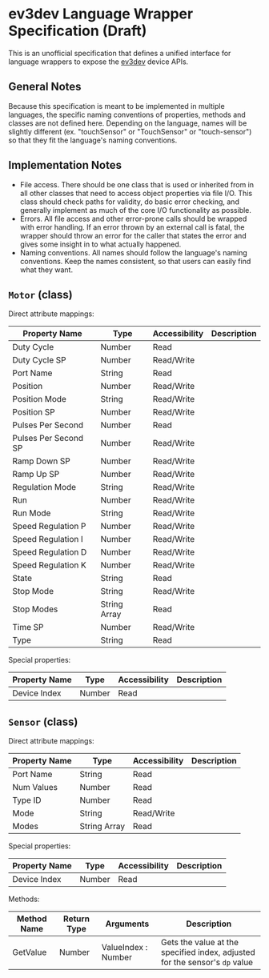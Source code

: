 ev3dev Language Wrapper Specification (Draft)
===
This is an unofficial specification that defines a unified interface for language wrappers to expose the [ev3dev](http://www.ev3dev.org) device APIs. 

General Notes
---
Because this specification is meant to be implemented in multiple languages, the specific naming conventions of properties, methods and classes are not defined here. Depending on the language, names will be slightly different (ex. "touchSensor" or "TouchSensor" or "touch-sensor") so that they fit the language's naming conventions. 

Implementation Notes
---
- File access. There should be one class that is used or inherited from in all other classes that need to access object properties via file I/O. This class should check paths for validity, do basic error checking, and generally implement as much of the core I/O functionality as possible.
- Errors. All file access and other error-prone calls should be wrapped with error handling. If an error thrown by an external call is fatal, the wrapper should throw an error for the caller that states the error and gives some insight in to what actually happened.
- Naming conventions. All names should follow the language's naming conventions. Keep the names consistent, so that users can easily find what they want.

`Motor` (class)
-----
Direct attribute mappings:

Property Name|Type|Accessibility|Description
---|---|---|---
Duty Cycle|Number|Read
Duty Cycle SP|Number|Read/Write
Port Name|String|Read
Position|Number|Read/Write
Position Mode|String|Read/Write
Position SP|Number|Read/Write
Pulses Per Second|Number|Read
Pulses Per Second SP|Number|Read/Write
Ramp Down SP|Number|Read/Write
Ramp Up SP|Number|Read/Write
Regulation Mode|String|Read/Write
Run|Number|Read/Write
Run Mode|String|Read/Write
Speed Regulation P|Number|Read/Write
Speed Regulation I|Number|Read/Write
Speed Regulation D|Number|Read/Write
Speed Regulation K|Number|Read/Write
State|String|Read
Stop Mode|String|Read/Write
Stop Modes|String Array|Read
Time SP|Number|Read/Write
Type|String|Read

Special properties:

Property Name|Type|Accessibility|Description
---|---|---|---
Device Index|Number|Read


`Sensor` (class)
-----
Direct attribute mappings:

Property Name|Type|Accessibility|Description
---|---|---|---
Port Name|String|Read
Num Values|Number|Read
Type ID|Number|Read
Mode|String|Read/Write
Modes|String Array|Read

Special properties:

Property Name|Type|Accessibility|Description
---|---|---|---
Device Index|Number|Read

Methods:

Method Name|Return Type|Arguments|Description
---|---|---|---
GetValue|Number|ValueIndex : Number|Gets the value at the specified index, adjusted for the sensor's `dp` value
